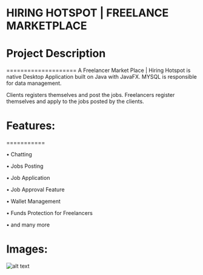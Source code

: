 HIRING HOTSPOT | FREELANCE MARKETPLACE
=======================================

Project Description
====================
====================
A Freelancer Market Place | Hiring Hotspot is native Desktop Application built on Java with JavaFX. MYSQL is responsible for data management.

Clients registers themselves and post the jobs.
Freelancers register themselves and apply to the jobs posted by the clients.

Features:
===========
===========

• Chatting

• Jobs Posting

• Job Application

• Job Approval Feature

• Wallet Management

• Funds Protection for Freelancers

• and many more

Images:
=======
![alt text]([image_url](https://drive.google.com/file/d/1k9ZK7yuHn1bHEXAYUXF3v7NZP76P4Rqv/view?usp=drive_link))
